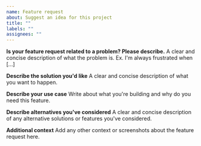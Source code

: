 ```yaml
---
name: Feature request
about: Suggest an idea for this project
title: ""
labels: ""
assignees: ""
---
```


**Is your feature request related to a problem? Please describe.**
A clear and concise description of what the problem is. Ex. I'm always frustrated when [...]

**Describe the solution you'd like**
A clear and concise description of what you want to happen.

**Describe your use case**
Write about what you're building and why do you need this feature.

**Describe alternatives you've considered**
A clear and concise description of any alternative solutions or features you've considered.

**Additional context**
Add any other context or screenshots about the feature request here.
